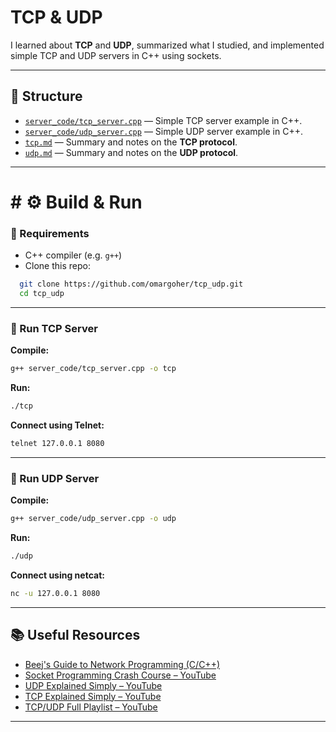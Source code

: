 # TCP & UDP

I learned about **TCP** and **UDP**, summarized what I studied, and implemented simple TCP and UDP servers in C++ using sockets.

---

## 📁 Structure

- [`server_code/tcp_server.cpp`](server_code/tcp_server.cpp) — Simple TCP server example in C++.
- [`server_code/udp_server.cpp`](server_code/udp_server.cpp) — Simple UDP server example in C++.
- [`tcp.md`](tcp.md) — Summary and notes on the **TCP protocol**.
- [`udp.md`](udp.md) — Summary and notes on the **UDP protocol**.

---

# # ⚙️ Build & Run

### 🔧 Requirements

- C++ compiler (e.g. `g++`)
- Clone this repo:

```bash
  git clone https://github.com/omargoher/tcp_udp.git
  cd tcp_udp
```

---

### 🚀 Run TCP Server

**Compile:**

```bash
g++ server_code/tcp_server.cpp -o tcp
```

**Run:**

```bash
./tcp
```

**Connect using Telnet:**

```bash
telnet 127.0.0.1 8080
```

---

### 🚀 Run UDP Server

**Compile:**

```bash
g++ server_code/udp_server.cpp -o udp
```

**Run:**

```bash
./udp
```

**Connect using netcat:**

```bash
nc -u 127.0.0.1 8080
```

---

## 📚 Useful Resources

* [Beej's Guide to Network Programming (C/C++)](https://beej.us/guide/bgnet/)
* [Socket Programming Crash Course – YouTube](https://youtu.be/JgsfWw8WKGA?si=niwFIE7Dopv-wtM7)
* [UDP Explained Simply – YouTube](https://youtu.be/rijCvso-TIo?si=84mNEDmboCMqNPoU)
* [TCP Explained Simply – YouTube](https://youtu.be/GbOKlvxunlM?si=nRrCijeZpNvsZyYB)
* [TCP/UDP Full Playlist – YouTube](https://www.youtube.com/watch?v=qqRYkcta6IE&list=PLQnljOFTspQX_Zkt_8teMRsdY4sNt4BX6)

---


